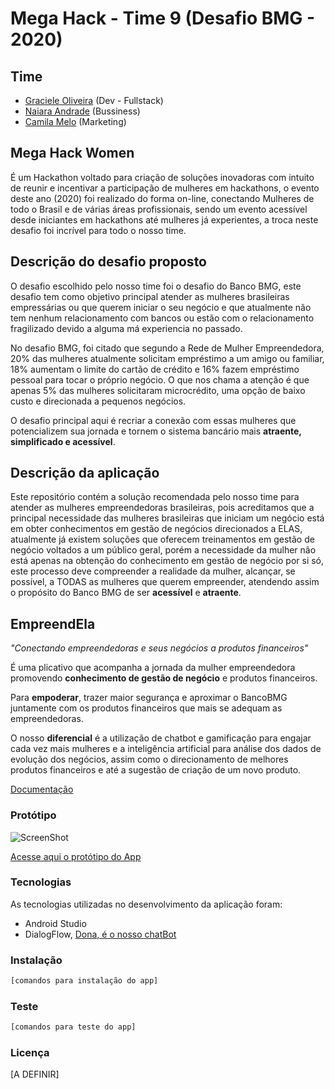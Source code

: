 # Mega Hack - Time 9 (Desafio BMG - 2020)

## Time
* [Graciele Oliveira](https://github.com/graceup16) (Dev - Fullstack)
* [Naiara Andrade](https://github.com/naiieandrade) (Bussiness)
* [Camila Melo](https://github.com/camilamelo14)    (Marketing)

## Mega Hack Women
É um Hackathon voltado para criação de soluções inovadoras com intuito de reunir e incentivar a participação de mulheres em hackathons, o evento deste ano (2020) foi realizado do forma on-line, conectando Mulheres de todo o Brasil e de várias áreas profissionais, sendo um evento acessível desde iniciantes em hackathons até mulheres já experientes, a troca neste desafio foi incrível para todo o nosso time.

## Descrição do desafio proposto
O desafio escolhido pelo nosso time foi o desafio do Banco BMG, este desafio tem como objetivo principal atender as mulheres brasileiras empressárias ou que querem iniciar o seu negócio e que atualmente não tem nenhum relacionamento com bancos ou estão com o relacionamento fragilizado devido a alguma má experiencia no passado.

No desafio BMG, foi citado que segundo a Rede de Mulher Empreendedora, 20% das mulheres atualmente solicitam empréstimo a um amigo ou familiar, 18% aumentam o limite do cartão de crédito e 16% fazem empréstimo pessoal para tocar o próprio negócio. O que nos chama a atenção é que apenas 5% das mulheres solicitaram microcrédito, uma opção de baixo custo e direcionada a pequenos negócios.

O desafio principal aqui é recriar a conexão com essas mulheres que potencializem sua jornada e tornem o sistema bancário mais **atraente, simplificado e acessível**.

## Descrição da aplicação
Este repositório contém a solução recomendada pelo nosso time para atender as mulheres empreendedoras brasileiras, pois acreditamos que a principal necessidade das mulheres brasileiras que iniciam um negócio está em obter conhecimentos em gestão de negócios direcionados a ELAS, atualmente já existem soluções que oferecem treinamentos em gestão de negócio voltados a um público geral, porém a necessidade da mulher não está apenas na obtenção do conhecimento em gestão de negócio por si só, este processo deve compreender a realidade da mulher, alcançar, se possível, a TODAS as mulheres que querem empreender, atendendo assim o propósito do Banco BMG de ser **acessível** e **atraente**.

## EmpreendEla
*"Conectando empreendedoras e seus negócios a produtos financeiros"*

É uma plicativo que acompanha a jornada da mulher empreendedora promovendo **conhecimento de gestão de negócio** e produtos financeiros.

Para **empoderar**, trazer maior segurança e aproximar o BancoBMG juntamente com os produtos financeiros que mais se adequam as empreendedoras.

O nosso **diferencial** é a utilização de chatbot e gamificação para engajar cada vez mais mulheres e a inteligência artificial para análise dos dados de evolução dos  negócios, assim como o direcionamento de melhores produtos financeiros e até a sugestão de criação de um novo produto.

[Documentação](https://github.com/camilamelo14/MegaHackWoman/blob/master/docs/MegaHack%20-%20EmpreendEla.pdf)


### Protótipo
![ScreenShot](https://github.com/camilamelo14/MegaHackWoman/blob/master/docs/fluxo_app.png)

[Acesse aqui o protótipo do App](https://www.figma.com/proto/vdZwTu7pxs9spSMeCp2M8e/Megahack?node-id=8%3A1&scaling=scale-down)

### Tecnologias
As tecnologias utilizadas no desenvolvimento da aplicação foram:

* Android Studio
* DialogFlow, [Dona, é o nosso chatBot](https://bot.dialogflow.com/ea7e8b3f-3935-48c2-80b0-6571c6238a23)

### Instalação
```bash
[comandos para instalação do app]
```

### Teste
```bash
[comandos para teste do app]
```
### Licença

[A DEFINIR]
